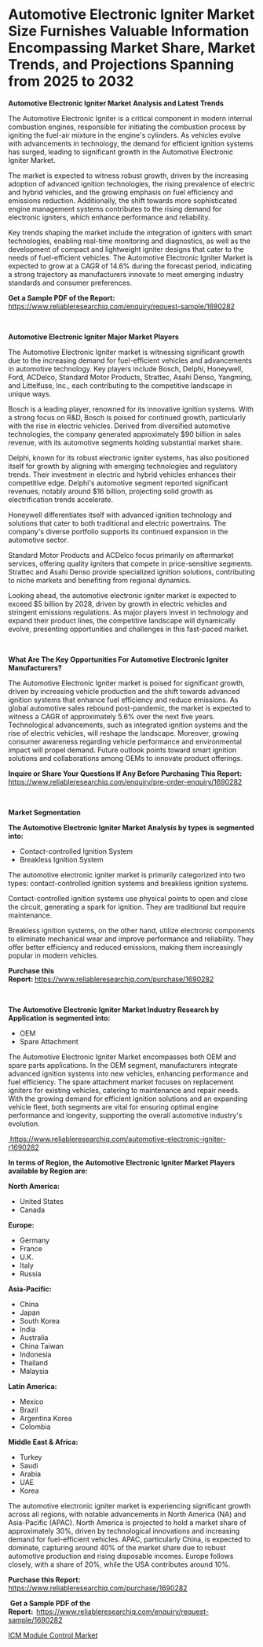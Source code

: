 <p><h1>Automotive Electronic Igniter Market Size Furnishes Valuable Information Encompassing Market Share, Market Trends, and Projections Spanning from 2025 to 2032</h1></p><p><strong>Automotive Electronic Igniter Market Analysis and Latest Trends</strong></p>
<p><p>The Automotive Electronic Igniter is a critical component in modern internal combustion engines, responsible for initiating the combustion process by igniting the fuel-air mixture in the engine's cylinders. As vehicles evolve with advancements in technology, the demand for efficient ignition systems has surged, leading to significant growth in the Automotive Electronic Igniter Market. </p><p>The market is expected to witness robust growth, driven by the increasing adoption of advanced ignition technologies, the rising prevalence of electric and hybrid vehicles, and the growing emphasis on fuel efficiency and emissions reduction. Additionally, the shift towards more sophisticated engine management systems contributes to the rising demand for electronic igniters, which enhance performance and reliability.</p><p>Key trends shaping the market include the integration of igniters with smart technologies, enabling real-time monitoring and diagnostics, as well as the development of compact and lightweight igniter designs that cater to the needs of fuel-efficient vehicles. The Automotive Electronic Igniter Market is expected to grow at a CAGR of 14.6% during the forecast period, indicating a strong trajectory as manufacturers innovate to meet emerging industry standards and consumer preferences.</p></p>
<p><strong>Get a Sample PDF of the Report:&nbsp;</strong> <a href="https://www.reliableresearchiq.com/enquiry/request-sample/1690282?utm_campaign=2758&utm_medium=2&utm_source=Github&utm_content=ia&utm_term=26032025&utm_id=automotive-electronic-igniter">https://www.reliableresearchiq.com/enquiry/request-sample/1690282</a></p>
<p>&nbsp;</p>
<p><strong>Automotive Electronic Igniter Major Market Players</strong></p>
<p><p>The Automotive Electronic Igniter market is witnessing significant growth due to the increasing demand for fuel-efficient vehicles and advancements in automotive technology. Key players include Bosch, Delphi, Honeywell, Ford, ACDelco, Standard Motor Products, Strattec, Asahi Denso, Yangming, and Littelfuse, Inc., each contributing to the competitive landscape in unique ways.</p><p>Bosch is a leading player, renowned for its innovative ignition systems. With a strong focus on R&D, Bosch is poised for continued growth, particularly with the rise in electric vehicles. Derived from diversified automotive technologies, the company generated approximately $90 billion in sales revenue, with its automotive segments holding substantial market share.</p><p>Delphi, known for its robust electronic igniter systems, has also positioned itself for growth by aligning with emerging technologies and regulatory trends. Their investment in electric and hybrid vehicles enhances their competitive edge. Delphi's automotive segment reported significant revenues, notably around $16 billion, projecting solid growth as electrification trends accelerate.</p><p>Honeywell differentiates itself with advanced ignition technology and solutions that cater to both traditional and electric powertrains. The company's diverse portfolio supports its continued expansion in the automotive sector.</p><p>Standard Motor Products and ACDelco focus primarily on aftermarket services, offering quality igniters that compete in price-sensitive segments. Strattec and Asahi Denso provide specialized ignition solutions, contributing to niche markets and benefiting from regional dynamics.</p><p>Looking ahead, the automotive electronic igniter market is expected to exceed $5 billion by 2028, driven by growth in electric vehicles and stringent emissions regulations. As major players invest in technology and expand their product lines, the competitive landscape will dynamically evolve, presenting opportunities and challenges in this fast-paced market.</p></p>
<p>&nbsp;</p>
<p><strong>What Are The Key Opportunities For Automotive Electronic Igniter Manufacturers?</strong></p>
<p><p>The Automotive Electronic Igniter market is poised for significant growth, driven by increasing vehicle production and the shift towards advanced ignition systems that enhance fuel efficiency and reduce emissions. As global automotive sales rebound post-pandemic, the market is expected to witness a CAGR of approximately 5.6% over the next five years. Technological advancements, such as integrated ignition systems and the rise of electric vehicles, will reshape the landscape. Moreover, growing consumer awareness regarding vehicle performance and environmental impact will propel demand. Future outlook points toward smart ignition solutions and collaborations among OEMs to innovate product offerings.</p></p>
<p><strong>Inquire or Share Your Questions If Any Before Purchasing This Report:</strong> <a href="https://www.reliableresearchiq.com/enquiry/pre-order-enquiry/1690282?utm_campaign=2758&utm_medium=2&utm_source=Github&utm_content=ia&utm_term=26032025&utm_id=automotive-electronic-igniter">https://www.reliableresearchiq.com/enquiry/pre-order-enquiry/1690282</a></p>
<p>&nbsp;</p>
<p><strong>Market Segmentation</strong></p>
<p><strong>The Automotive Electronic Igniter Market Analysis by types is segmented into:</strong></p>
<p><ul><li>Contact-controlled Ignition System</li><li>Breakless Ignition System</li></ul></p>
<p><p>The automotive electronic igniter market is primarily categorized into two types: contact-controlled ignition systems and breakless ignition systems. </p><p>Contact-controlled ignition systems use physical points to open and close the circuit, generating a spark for ignition. They are traditional but require maintenance. </p><p>Breakless ignition systems, on the other hand, utilize electronic components to eliminate mechanical wear and improve performance and reliability. They offer better efficiency and reduced emissions, making them increasingly popular in modern vehicles.</p></p>
<p><strong>Purchase this Report:&nbsp;</strong><a href="https://www.reliableresearchiq.com/purchase/1690282?utm_campaign=2758&utm_medium=2&utm_source=Github&utm_content=ia&utm_term=26032025&utm_id=automotive-electronic-igniter">https://www.reliableresearchiq.com/purchase/1690282</a></p>
<p>&nbsp;</p>
<p><strong>The Automotive Electronic Igniter Market Industry Research by Application is segmented into:</strong></p>
<p><ul><li>OEM</li><li>Spare Attachment</li></ul></p>
<p><p>The Automotive Electronic Igniter Market encompasses both OEM and spare parts applications. In the OEM segment, manufacturers integrate advanced ignition systems into new vehicles, enhancing performance and fuel efficiency. The spare attachment market focuses on replacement igniters for existing vehicles, catering to maintenance and repair needs. With the growing demand for efficient ignition solutions and an expanding vehicle fleet, both segments are vital for ensuring optimal engine performance and longevity, supporting the overall automotive industry's evolution.</p></p>
<p><a href="https://www.reliableresearchiq.com/automotive-electronic-igniter-r1690282?utm_campaign=2758&utm_medium=2&utm_source=Github&utm_content=ia&utm_term=26032025&utm_id=automotive-electronic-igniter">&nbsp;https://www.reliableresearchiq.com/automotive-electronic-igniter-r1690282</a></p>
<p><strong>In terms of Region, the Automotive Electronic Igniter Market Players available by Region are:</strong></p>
<p>
    <p> <strong> North America: </strong>
        <ul>
            <li>United States</li>
            <li>Canada</li>
        </ul>
        </p> 
    <p> <strong> Europe: </strong>
        <ul>
            <li>Germany</li>
            <li>France</li>
            <li>U.K.</li>
            <li>Italy</li>
            <li>Russia</li>
        </ul>
        </p> 
    <p> <strong> Asia-Pacific: </strong>
        <ul>
            <li>China</li>
            <li>Japan</li>
            <li>South Korea</li>
            <li>India</li>
            <li>Australia</li>
            <li>China Taiwan</li>
            <li>Indonesia</li>
            <li>Thailand</li>
            <li>Malaysia</li>
        </ul>
        </p> 
    <p> <strong> Latin America: </strong>
        <ul>
            <li>Mexico</li>
            <li>Brazil</li>
            <li>Argentina Korea</li>
            <li>Colombia</li>
        </ul>
        </p> 
    <p> <strong> Middle East & Africa: </strong>
        <ul>
            <li>Turkey</li>
            <li>Saudi</li>
            <li>Arabia</li>
            <li>UAE</li>
            <li>Korea</li>
        </ul>
    </p>
    </p>
<p><p>The automotive electronic igniter market is experiencing significant growth across all regions, with notable advancements in North America (NA) and Asia-Pacific (APAC). North America is projected to hold a market share of approximately 30%, driven by technological innovations and increasing demand for fuel-efficient vehicles. APAC, particularly China, is expected to dominate, capturing around 40% of the market share due to robust automotive production and rising disposable incomes. Europe follows closely, with a share of 20%, while the USA contributes around 10%.</p></p>
<p><strong>Purchase this Report: </strong><a href="https://www.reliableresearchiq.com/purchase/1690282?utm_campaign=2758&utm_medium=2&utm_source=Github&utm_content=ia&utm_term=26032025&utm_id=automotive-electronic-igniter">https://www.reliableresearchiq.com/purchase/1690282</a></p>
<p>&nbsp;<strong>Get a Sample PDF of the Report:&nbsp;&nbsp;</strong><a href="https://www.reliableresearchiq.com/enquiry/request-sample/1690282?utm_campaign=2758&utm_medium=2&utm_source=Github&utm_content=ia&utm_term=26032025&utm_id=automotive-electronic-igniter">https://www.reliableresearchiq.com/enquiry/request-sample/1690282</a></p>
<p><strong></strong></p>
<p><p><a href="https://github.com/iroldilom/Market-Research-Report-List-1/blob/main/icm-module-control-market.md?utm_campaign=2758&utm_medium=2&utm_source=Github&utm_content=ia&utm_term=26032025&utm_id=automotive-electronic-igniter">ICM Module Control Market</a></p></p>